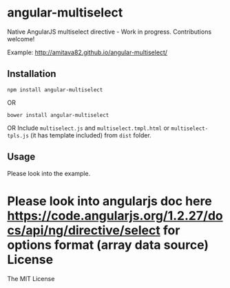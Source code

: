 angular-multiselect
===================

Native AngularJS multiselect directive - Work in progress. Contributions welcome!

Example: http://amitava82.github.io/angular-multiselect/

Installation
------------
```
npm install angular-multiselect
```
OR
```
bower install angular-multiselect
```
OR
Include `multiselect.js` and `multiselect.tmpl.html` or `multiselect-tpls.js` (it has template included) from `dist` folder.

Usage
-----
Please look into the example.

Please look into angularjs doc here https://code.angularjs.org/1.2.27/docs/api/ng/directive/select for options format (array data source)
License
=======
The MIT License
 